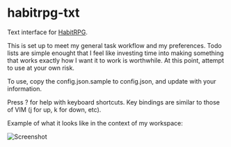 habitrpg-txt
================

Text interface for [HabitRPG](http://habitrpg.com).

This is set up to meet my general task workflow and my preferences.  Todo lists are simple enought that I feel 
like investing time into making something that works exactly how I want it to work is worthwhile.  At this point, 
attempt to use at your own risk.

To use, copy the config.json.sample to config.json, and update with your information.

Press ? for help with keyboard shortcuts.  Key bindings are similar to those of VIM (j for up, k for down, etc).

Example of what it looks like in the context of my workspace:

![Screenshot](https://raw.github.com/arscan/habitrpg-txt/master/screenshot1.png)
